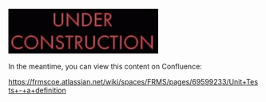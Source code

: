 ![under construction](/images/construction.gif)

In the meantime, you can view this content on Confluence:

https://frmscoe.atlassian.net/wiki/spaces/FRMS/pages/69599233/Unit+Tests+-+a+definition
